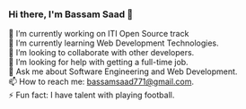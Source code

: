 ### Hi there, I'm Bassam Saad 👋 <br />

<!--
**BassamSaadElsafy/BassamSaadElsafy** is a ✨ _special_ ✨ repository because its `README.md` (this file) appears on your GitHub profile.

Here are some ideas to get you started:

-->

🔭 I’m currently working on ITI Open Source track <br />
🌱 I’m currently learning Web Development Technologies. <br />
👯 I’m looking to collaborate with other developers. <br />
🤔 I’m looking for help with getting a full-time job. <br />
💬 Ask me about Software Engineering and Web Development. <br />
📫 How to reach me: bassamsaad771@gmail.com. <br />
⚡ Fun fact: I have talent with playing football. <br />

